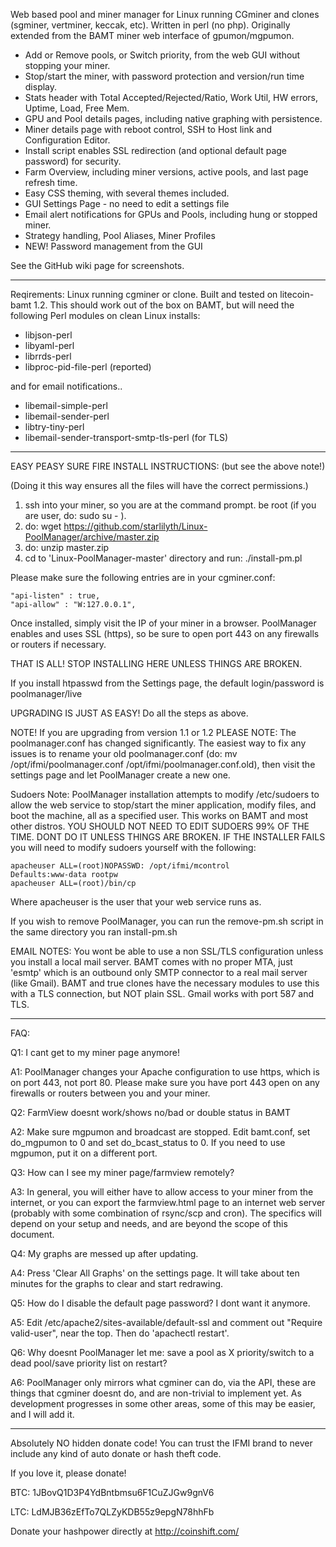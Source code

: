 Web based pool and miner manager for Linux running CGminer and clones (sgminer, vertminer, keccak, etc). Written in perl (no php). 
Originally extended from the BAMT miner web interface of gpumon/mgpumon.

* Add or Remove pools, or Switch priority, from the web GUI without stopping your miner.
* Stop/start the miner, with password protection and version/run time display.
* Stats header with Total Accepted/Rejected/Ratio, Work Util, HW errors, Uptime, Load, Free Mem.
* GPU and Pool details pages, including native graphing with persistence. 
* Miner details page with reboot control, SSH to Host link and Configuration Editor.
* Install script enables SSL redirection (and optional default page password) for security.
* Farm Overview, including miner versions, active pools, and last page refresh time.
* Easy CSS theming, with several themes included. 
* GUI Settings Page - no need to edit a settings file
* Email alert notifications for GPUs and Pools, including hung or stopped miner. 
* Strategy handling, Pool Aliases, Miner Profiles
* NEW! Password management from the GUI 

See the GitHub wiki page for screenshots.

-----

Reqirements: Linux running cgminer or clone. Built and tested on litecoin-bamt 1.2.
This should work out of the box on BAMT, but will need the following Perl modules on clean Linux installs: 

* libjson-perl
* libyaml-perl 
* librrds-perl
* libproc-pid-file-perl (reported)


and for email notifications..
* libemail-simple-perl
* libemail-sender-perl
* libtry-tiny-perl
* libemail-sender-transport-smtp-tls-perl (for TLS)

------

EASY PEASY SURE FIRE INSTALL INSTRUCTIONS: (but see the above note!)

(Doing it this way ensures all the files will have the correct permissions.)

1. ssh into your miner, so you are at the command prompt. be root (if you are user, do: sudo su - ).
1. do: wget https://github.com/starlilyth/Linux-PoolManager/archive/master.zip
1. do: unzip master.zip
1. cd to 'Linux-PoolManager-master' directory and run: ./install-pm.pl

Please make sure the following entries are in your cgminer.conf:

    "api-listen" : true,
    "api-allow" : "W:127.0.0.1",

Once installed, simply visit the IP of your miner in a browser. PoolManager enables and uses SSL (https), so be sure to open port 443 on any firewalls or routers if necessary. 

THAT IS ALL! STOP INSTALLING HERE UNLESS THINGS ARE BROKEN. 

If you install htpasswd from the Settings page, the default login/password is poolmanager/live

UPGRADING IS JUST AS EASY!
  Do all the steps as above. 
  
  NOTE! If you are upgrading from version 1.1 or 1.2 PLEASE NOTE: The poolmanager.conf has changed significantly. The easiest way to fix any issues is to rename your old poolmanager.conf (do: mv /opt/ifmi/poolmanager.conf /opt/ifmi/poolmanager.conf.old), then visit the settings page and let PoolManager create a new one. 

Sudoers Note: 
PoolManager installation attempts to modify /etc/sudoers to allow the web service to stop/start the miner application, modify files, and boot the machine, all as a specified user. This works on BAMT and most other distros. YOU SHOULD NOT NEED TO EDIT SUDOERS 99% OF THE TIME. DONT DO IT UNLESS THINGS ARE BROKEN. 
IF THE INSTALLER FAILS you will need to modify sudoers yourself with the following: 

    apacheuser ALL=(root)NOPASSWD: /opt/ifmi/mcontrol
    Defaults:www-data rootpw
    apacheuser ALL=(root)/bin/cp

Where apacheuser is the user that your web service runs as. 

If you wish to remove PoolManager, you can run the remove-pm.sh script in the same directory you ran install-pm.sh

EMAIL NOTES: You wont be able to use a non SSL/TLS configuration unless you install a local mail server. BAMT comes with no proper MTA, just 'esmtp' which is an outbound only SMTP connector to a real mail server (like Gmail). BAMT and true clones have the necessary modules to use this with a TLS connection, but NOT plain SSL.
Gmail works with port 587 and TLS. 

-----

FAQ: 

Q1: I cant get to my miner page anymore! 

A1: PoolManager changes your Apache configuration to use https, which is on port 443, not port 80. Please make sure you have port 443 open on any firewalls or routers between you and your miner. 

Q2: FarmView doesnt work/shows no/bad or double status in BAMT

A2: Make sure mgpumon and broadcast are stopped. Edit bamt.conf, set do_mgpumon to 0 and set do_bcast_status to 0. If you need to use mgpumon, put it on a different port. 

Q3: How can I see my miner page/farmview remotely?

A3: In general, you will either have to allow access to your miner from the internet, or you can export the farmview.html page to an internet web server (probably with some combination of rsync/scp and cron). The specifics will depend on your setup and needs, and are beyond the scope of this document. 

Q4: My graphs are messed up after updating. 

A4: Press 'Clear All Graphs' on the settings page. It will take about ten minutes for the graphs to clear and start redrawing. 

Q5: How do I disable the default page password? I dont want it anymore.  

A5: Edit /etc/apache2/sites-available/default-ssl and comment out "Require valid-user", near the top. Then do 'apachectl restart'. 

Q6: Why doesnt PoolManager let me: save a pool as X priority/switch to a dead pool/save priority list on restart?

A6: PoolManager only mirrors what cgminer can do, via the API, these are things that cgminer doesnt do, and are non-trivial to implement yet. As development progresses in some other areas, some of this may be easier, and I will add it. 

-----

Absolutely NO hidden donate code! 
You can trust the IFMI brand to never include any kind of auto donate or hash theft code.

If you love it, please donate!

BTC: 1JBovQ1D3P4YdBntbmsu6F1CuZJGw9gnV6

LTC: LdMJB36zEfTo7QLZyKDB55z9epgN78hhFb

Donate your hashpower directly at http://coinshift.com/
